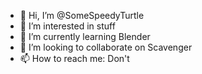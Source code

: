 - 👋 Hi, I’m @SomeSpeedyTurtle
- 👀 I’m interested in stuff
- 🌱 I’m currently learning Blender
- 💞️ I’m looking to collaborate on Scavenger
- 📫 How to reach me: Don't

<!---
SomeSpeedyTurtle/SomeSpeedyTurtle is a ✨ special ✨ repository because its `README.md` (this file) appears on your GitHub profile.
You can click the Preview link to take a look at your changes.
--->
